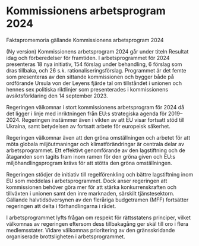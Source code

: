 # Kommissionens arbetsprogram 2024

Faktapromemoria gällande Kommissionens arbetsprogram 2024

(Ny version) Kommissionens arbetsprogram 2024 går under titeln Resultat idag och förberedelser för framtiden. I arbetsprogrammet för 2024 presenteras 18 nya initiativ, 154 förslag under behandling, 6 förslag som dras tillbaka, och 26 s.k. rationaliseringsförslag. Programmet är det femte som presenteras av den sittande kommissionen och bygger både på ordförande Ursula von der Leyens fjärde tal om tillståndet i unionen och hennes sex politiska riktlinjer som presenterades i kommissionens avsiktsförklaring den 14 september 2023\.

Regeringen välkomnar i stort kommissionens arbetsprogram för 2024 då det
ligger i linje med inriktningen från EU:s strategiska agenda för 2019–2024\.
Regeringen instämmer även i vikten av att EU visar fortsatt stöd till Ukraina,
samt betydelsen av fortsatt arbete för europeisk säkerhet.

Regeringen välkomnar även att den gröna omställningen och arbetet för att
möta globala miljöutmaningar och klimatförändringar är centrala delar av
arbetsprogrammet. Ett effektivt genomförande av den lagstiftning och de
åtaganden som tagits fram inom ramen för den gröna given och EU:s
miljöhandlingsprogram krävs för att stötta den gröna omställningen.

Regeringen stödjer de initiativ till regelförenkling och bättre lagstiftning
inom EU som meddelas i arbetsprogrammet. Dock anser regeringen att
kommissionen behöver göra mer för att stärka konkurrenskraften och
tillväxten i unionen samt den inre marknaden, särskilt tjänstesektorn.
Gällande halvtidsöversynen av den fleråriga budgetramen (MFF) fortsätter
regeringen att delta i förhandlingarna i rådet.

I arbetsprogrammet lyfts frågan om respekt för rättsstatens principer, vilket välkomnas av regeringen eftersom dess tillbakagång ger skäl till oro i flera medlemsstater. Vidare välkomnas prioritering av den gränsskridande organiserade brottsligheten i arbetsprogrammet.

